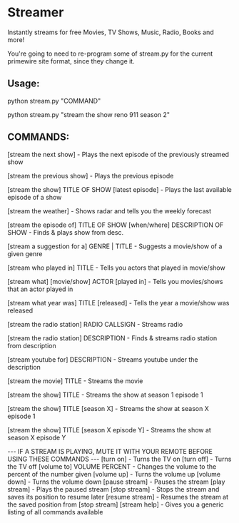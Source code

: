 # Streamer

Instantly streams for free Movies, TV Shows, Music, Radio, Books and more!

You're going to need to re-program some of stream.py for the current primewire site format, since they change it.

## Usage:
  python stream.py "COMMAND"
  
  python stream.py "stream the show reno 911 season 2"

## COMMANDS:

 [stream the next show] - Plays the next episode of the previously streamed show
 
 [stream the previous show] - Plays the previous episode
 
 [stream the show] TITLE OF SHOW [latest episode] - Plays the last available episode of a show
 
 [stream the weather] - Shows radar and tells you the weekly forecast
 
 [stream the episode of] TITLE OF SHOW [when/where] DESCRIPTION OF SHOW - Finds & plays show from desc.
 
 [stream a suggestion for a] GENRE | TITLE - Suggests a movie/show of a given genre
 
 [stream who played in] TITLE - Tells you actors that played in movie/show
 
 [stream what] [movie/show] ACTOR [played in] - Tells you movies/shows that an actor played in
 
 [stream what year was] TITLE [released] - Tells the year a movie/show was released
 
 [stream the radio station] RADIO CALLSIGN - Streams radio
 
 [stream the radio station] DESCRIPTION - Finds & streams radio station from description
 
 [stream youtube for] DESCRIPTION - Streams youtube under the description
 
 [stream the movie] TITLE - Streams the movie
 
 [stream the show] TITLE - Streams the show at season 1 episode 1
 
 [stream the show] TITLE [season X] - Streams the show at season X episode 1
 
 [stream the show] TITLE [season X episode Y] - Streams the show at season X episode Y

--- IF A STREAM IS PLAYING, MUTE IT WITH YOUR REMOTE BEFORE USING THESE COMMANDS ---
[turn on] - Turns the TV on
[turn off] - Turns the TV off
[volume to] VOLUME PERCENT - Changes the volume to the percent of the number given
[volume up] - Turns the volume up
[volume down] - Turns the volume down
[pause stream] - Pauses the stream
[play stream] - Plays the paused stream
[stop stream] - Stops the stream and saves its position to resume later
[resume stream] - Resumes the stream at the saved position from [stop stream]
[stream help] - Gives you a generic listing of all commands available
